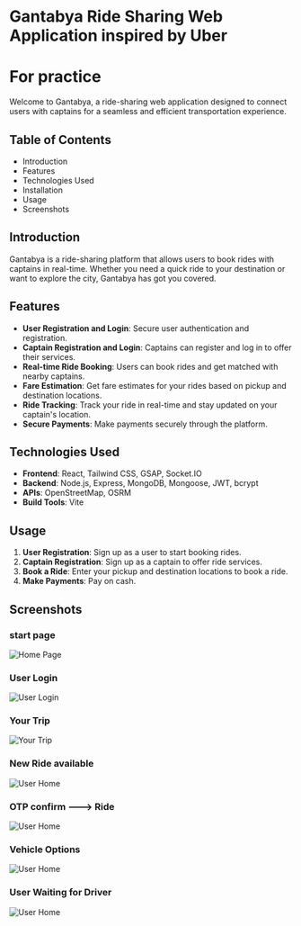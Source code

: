 

# Gantabya Ride Sharing Web Application inspired by Uber
# For practice 

Welcome to Gantabya, a ride-sharing web application designed to connect users with captains for a seamless and efficient transportation experience.

## Table of Contents

- Introduction
- Features
- Technologies Used
- Installation
- Usage
- Screenshots

## Introduction

Gantabya is a ride-sharing platform that allows users to book rides with captains in real-time. Whether you need a quick ride to your destination or want to explore the city, Gantabya has got you covered.

## Features

- **User Registration and Login**: Secure user authentication and registration.
- **Captain Registration and Login**: Captains can register and log in to offer their services.
- **Real-time Ride Booking**: Users can book rides and get matched with nearby captains.
- **Fare Estimation**: Get fare estimates for your rides based on pickup and destination locations.
- **Ride Tracking**: Track your ride in real-time and stay updated on your captain's location.
- **Secure Payments**: Make payments securely through the platform.

## Technologies Used

- **Frontend**: React, Tailwind CSS, GSAP, Socket.IO
- **Backend**: Node.js, Express, MongoDB, Mongoose, JWT, bcrypt
- **APIs**: OpenStreetMap, OSRM
- **Build Tools**: Vite

## Usage

1. **User Registration**: Sign up as a user to start booking rides.
2. **Captain Registration**: Sign up as a captain to offer ride services.
3. **Book a Ride**: Enter your pickup and destination locations to book a ride.
5. **Make Payments**: Pay on cash.

## Screenshots
### start page 
![Home Page](frontend/src/assets/ReadmeImage/start.png)

### User Login
![User Login](frontend/src/assets/ReadmeImage/user%20login.png)

### Your Trip
![Your Trip](frontend/src/assets/ReadmeImage/your%20trip.png)


### New Ride available
![User Home](frontend/src/assets/ReadmeImage/new%20ride%20available.png)

### OTP confirm ---> Ride 
![User Home](frontend/src/assets/ReadmeImage/OTP%20confirm%20ride.png)

### Vehicle Options 
![User Home](frontend/src/assets/ReadmeImage/vehicle%20options.png)

### User Waiting for Driver
![User Home](frontend/src/assets/ReadmeImage/user%20waiting%20for%20driver.png)


